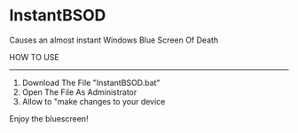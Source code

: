 # InstantBSOD
Causes an almost instant Windows Blue Screen Of Death


HOW TO USE
__________

1. Download The File "InstantBSOD.bat"
2. Open The File As Administrator
3. Allow to "make changes to your device


Enjoy the bluescreen!
